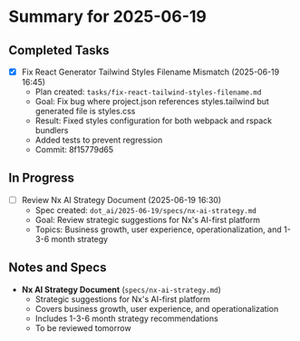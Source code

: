 # Summary for 2025-06-19

## Completed Tasks

- [x] Fix React Generator Tailwind Styles Filename Mismatch (2025-06-19 16:45)
  - Plan created: `tasks/fix-react-tailwind-styles-filename.md`
  - Goal: Fix bug where project.json references styles.tailwind but generated file is styles.css
  - Result: Fixed styles configuration for both webpack and rspack bundlers
  - Added tests to prevent regression
  - Commit: 8f15779d65

## In Progress

- [ ] Review Nx AI Strategy Document (2025-06-19 16:30)
  - Spec created: `dot_ai/2025-06-19/specs/nx-ai-strategy.md`
  - Goal: Review strategic suggestions for Nx's AI-first platform
  - Topics: Business growth, user experience, operationalization, and 1-3-6 month strategy

## Notes and Specs

- **Nx AI Strategy Document** (`specs/nx-ai-strategy.md`)
  - Strategic suggestions for Nx's AI-first platform
  - Covers business growth, user experience, and operationalization
  - Includes 1-3-6 month strategy recommendations
  - To be reviewed tomorrow